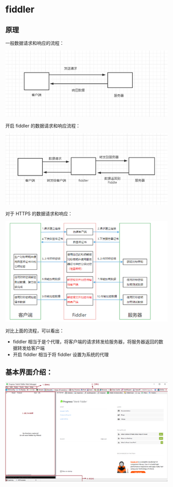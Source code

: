 # fiddler 
## 原理

一般数据请求和响应的流程：

![baserequest](./images/baserequest.png)

开启 fiddler 的数据请求和响应流程：

![requets](./images/fiddlerrequest.png)

对于 HTTPS 的数据请求和响应：

![requets](./images/https9.png)

对比上面的流程，可以看出：

+ fiddler 相当于是个代理，将客户端的请求转发给服务器，将服务器返回的数据转发给客户端
+ 开启 fiddler 相当于将 fiddler 设置为系统的代理

## 基本界面介绍：

![baseUi](./images/Uibase.png)